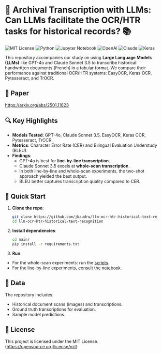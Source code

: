 # 📜 Archival Transcription with LLMs: Can LLMs facilitate the OCR/HTR tasks for historical records? 📚

![MIT License](https://img.shields.io/badge/License-MIT-green?logo=open-source-initiative&logoColor=white)
![Python](https://img.shields.io/badge/Python-3.10%2B-blue?logo=python&logoColor=white)
![Jupyter Notebook](https://img.shields.io/badge/Jupyter-Notebook-orange?logo=jupyter&logoColor=white)
![OpenAI](https://img.shields.io/badge/LLM-OpenAI_GPT--4o-purple?logo=openai&logoColor=white)
![Claude](https://img.shields.io/badge/LLM-Claude_Sonnet_3.5-yellow?logo=anthropic&logoColor=white)
![Keras](https://img.shields.io/badge/OCR-Keras-red?logo=keras&logoColor=white)

This repository accompanies our study on using **Large Language Models (LLMs)** like GPT-4o and Claude Sonnet 3.5 to transcribe historical handwritten documents (French) in a tabular format. We compare their performance against traditional OCR/HTR systems: EasyOCR, Keras OCR, Pytesseract, and TrOCR. 

## 📜 Paper

https://arxiv.org/abs/2501.11623

## 🔍 Key Highlights
- **Models Tested**: GPT-4o, Claude Sonnet 3.5, EasyOCR, Keras OCR, Pytesseract, TrOCR.
- **Metrics**: Character Error Rate (CER) and Bilingual Evaluation Understudy (BLEU).
- **Findings**:
  - GPT-4o is best for **line-by-line transcription**.
  - Claude Sonnet 3.5 excels at **whole-scan transcription**.
  - In both line-by-line and whole-scan experiments, the two-shot approach yielded the best output. 
  - BLEU better captures transcription quality compared to CER.
  
## 🚀 Quick Start

1. **Clone the repo**:
   ```bash
   git clone https://github.com/jbaudru/llm-ocr-htr-historical-text-recognition
   cd llm-ocr-htr-historical-text-recognition

    ```

2. **Install dependencies**:
    ```bash
    cd main/
    pip install -r requirements.txt
    ```

3. **Run** 
- For the whole-scan experiments: run the [scripts](main). 
- For the line-by-line experiments, consult the [notebook](notebooks/per-line_transcription.ipynb).



## 📁 Data
The repository includes:

- Historical document scans (images) and transcriptions.
- Ground truth transcriptions for evaluation.
- Sample model predictions.

## 📜 License
This project is licensed under the MIT License. (https://opensource.org/license/mit)
